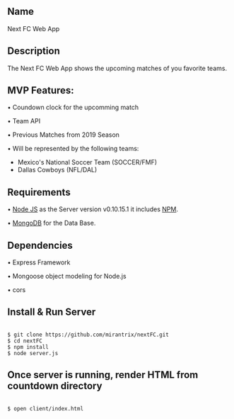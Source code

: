 ## Name

Next FC Web App


## Description

The Next FC Web App shows the upcoming matches of you favorite teams.


## MVP Features:

• Coundown clock for the upcomming match


• Team API

• Previous Matches from 2019 Season

• Will be represented by the following teams: 
- Mexico's National Soccer Team (SOCCER/FMF)
- Dallas Cowboys (NFL/DAL)



## Requirements

• [Node JS](https://nodejs.org/en/download/) as the Server version v0.10.15.1 it includes [NPM](https://www.npmjs.com/).

• [MongoDB](https://docs.mongodb.com/manual/administration/install-community/) for the Data Base.



## Dependencies
• Express Framework

• Mongoose object modeling for Node.js

• cors



## Install & Run Server

```

$ git clone https://github.com/mirantrix/nextFC.git
$ cd nextFC
$ npm install
$ node server.js

```

## Once server is running, render HTML from countdown directory

```

$ open client/index.html

```
